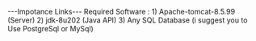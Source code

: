 ---Impotance Links---
Required Software : 1) Apache-tomcat-8.5.99 (Server)
                    2) jdk-8u202 (Java API)
                    3) Any SQL Database (i suggest you to Use PostgreSql or MySql)
